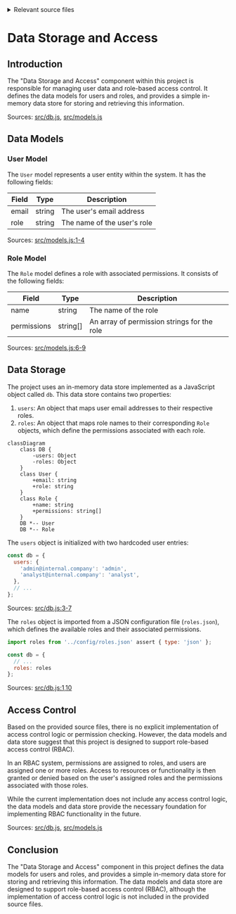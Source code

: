 <details>
<summary>Relevant source files</summary>

The following files were used as context for generating this wiki page:

- [src/db.js](https://github.com/aanickode/access-control-service/blob/main/src/db.js)
- [src/models.js](https://github.com/aanickode/access-control-service/blob/main/src/models.js)
</details>

# Data Storage and Access

## Introduction

The "Data Storage and Access" component within this project is responsible for managing user data and role-based access control. It defines the data models for users and roles, and provides a simple in-memory data store for storing and retrieving this information.

Sources: [src/db.js](), [src/models.js]()

## Data Models

### User Model

The `User` model represents a user entity within the system. It has the following fields:

| Field | Type    | Description                   |
|-------|---------|-------------------------------|
| email | string  | The user's email address      |
| role  | string  | The name of the user's role   |

Sources: [src/models.js:1-4]()

### Role Model

The `Role` model defines a role with associated permissions. It consists of the following fields:

| Field       | Type     | Description                                |
|-------------|----------|-------------------------------------------|
| name        | string   | The name of the role                      |
| permissions | string[] | An array of permission strings for the role |

Sources: [src/models.js:6-9]()

## Data Storage

The project uses an in-memory data store implemented as a JavaScript object called `db`. This data store contains two properties:

1. `users`: An object that maps user email addresses to their respective roles.
2. `roles`: An object that maps role names to their corresponding `Role` objects, which define the permissions associated with each role.

```mermaid
classDiagram
    class DB {
        -users: Object
        -roles: Object
    }
    class User {
        +email: string
        +role: string
    }
    class Role {
        +name: string
        +permissions: string[]
    }
    DB *-- User
    DB *-- Role
```

The `users` object is initialized with two hardcoded user entries:

```javascript
const db = {
  users: {
    'admin@internal.company': 'admin',
    'analyst@internal.company': 'analyst',
  },
  // ...
};
```

Sources: [src/db.js:3-7]()

The `roles` object is imported from a JSON configuration file (`roles.json`), which defines the available roles and their associated permissions.

```javascript
import roles from '../config/roles.json' assert { type: 'json' };

const db = {
  // ...
  roles: roles
};
```

Sources: [src/db.js:1,10]()

## Access Control

Based on the provided source files, there is no explicit implementation of access control logic or permission checking. However, the data models and data store suggest that this project is designed to support role-based access control (RBAC).

In an RBAC system, permissions are assigned to roles, and users are assigned one or more roles. Access to resources or functionality is then granted or denied based on the user's assigned roles and the permissions associated with those roles.

While the current implementation does not include any access control logic, the data models and data store provide the necessary foundation for implementing RBAC functionality in the future.

Sources: [src/db.js](), [src/models.js]()

## Conclusion

The "Data Storage and Access" component in this project defines the data models for users and roles, and provides a simple in-memory data store for storing and retrieving this information. The data models and data store are designed to support role-based access control (RBAC), although the implementation of access control logic is not included in the provided source files.